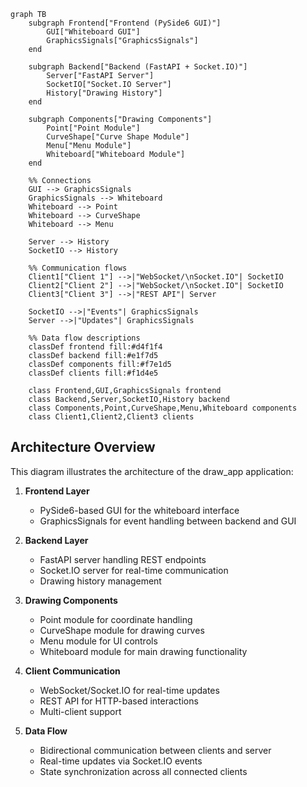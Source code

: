 ```mermaid
graph TB
    subgraph Frontend["Frontend (PySide6 GUI)"]
        GUI["Whiteboard GUI"]
        GraphicsSignals["GraphicsSignals"]
    end

    subgraph Backend["Backend (FastAPI + Socket.IO)"]
        Server["FastAPI Server"]
        SocketIO["Socket.IO Server"]
        History["Drawing History"]
    end

    subgraph Components["Drawing Components"]
        Point["Point Module"]
        CurveShape["Curve Shape Module"]
        Menu["Menu Module"]
        Whiteboard["Whiteboard Module"]
    end

    %% Connections
    GUI --> GraphicsSignals
    GraphicsSignals --> Whiteboard
    Whiteboard --> Point
    Whiteboard --> CurveShape
    Whiteboard --> Menu
    
    Server --> History
    SocketIO --> History
    
    %% Communication flows
    Client1["Client 1"] -->|"WebSocket/\nSocket.IO"| SocketIO
    Client2["Client 2"] -->|"WebSocket/\nSocket.IO"| SocketIO
    Client3["Client 3"] -->|"REST API"| Server
    
    SocketIO -->|"Events"| GraphicsSignals
    Server -->|"Updates"| GraphicsSignals
    
    %% Data flow descriptions
    classDef frontend fill:#d4f1f4
    classDef backend fill:#e1f7d5
    classDef components fill:#f7e1d5
    classDef clients fill:#f1d4e5
    
    class Frontend,GUI,GraphicsSignals frontend
    class Backend,Server,SocketIO,History backend
    class Components,Point,CurveShape,Menu,Whiteboard components
    class Client1,Client2,Client3 clients

```

## Architecture Overview

This diagram illustrates the architecture of the draw_app application:

1. **Frontend Layer**
   - PySide6-based GUI for the whiteboard interface
   - GraphicsSignals for event handling between backend and GUI

2. **Backend Layer**
   - FastAPI server handling REST endpoints
   - Socket.IO server for real-time communication
   - Drawing history management

3. **Drawing Components**
   - Point module for coordinate handling
   - CurveShape module for drawing curves
   - Menu module for UI controls
   - Whiteboard module for main drawing functionality

4. **Client Communication**
   - WebSocket/Socket.IO for real-time updates
   - REST API for HTTP-based interactions
   - Multi-client support

5. **Data Flow**
   - Bidirectional communication between clients and server
   - Real-time updates via Socket.IO events
   - State synchronization across all connected clients
